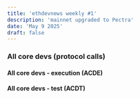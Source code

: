 ```yaml
---
title: 'ethdevnews weekly #1'
description: 'mainnet upgraded to Pectra'
date: 'May 9 2025'
draft: false
---
```


### All core devs (protocol calls)
#### All core devs - execution (ACDE)

#### All core devs - test (ACDT)